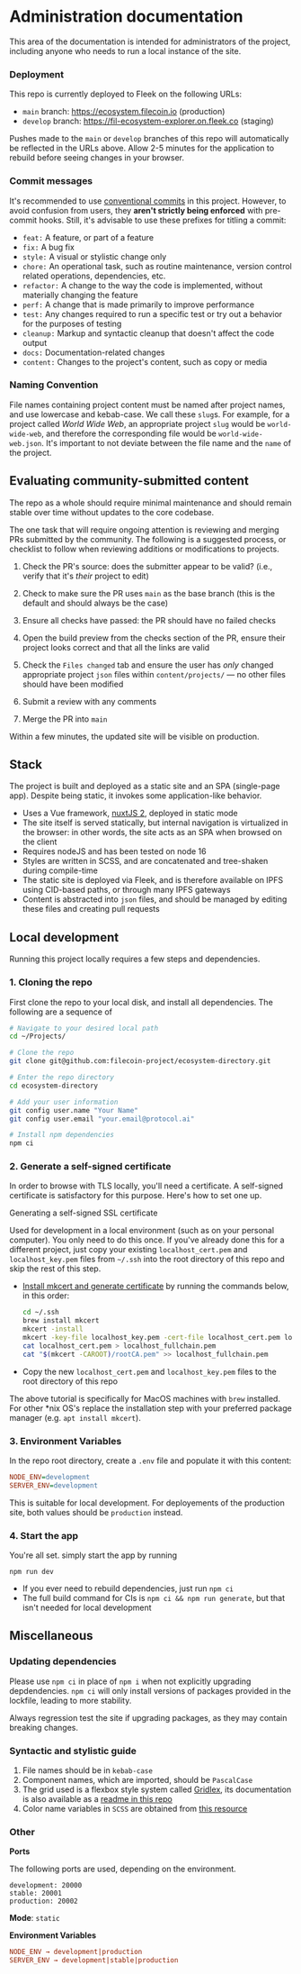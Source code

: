 # Administration documentation

This area of the documentation is intended for administrators of the project, including anyone who needs to run a local instance of the site.

### Deployment

This repo is currently deployed to Fleek on the following URLs:

- `main` branch: https://ecosystem.filecoin.io (production)
- `develop` branch: https://fil-ecosystem-explorer.on.fleek.co (staging)

Pushes made to the `main` or `develop` branches of this repo will automatically be reflected in the URLs above. Allow 2-5 minutes for the application to rebuild before seeing changes in your browser.

### Commit messages

It's recommended to use [conventional commits](https://www.conventionalcommits.org/en/v1.0.0/) in this project. However, to avoid confusion from users, they **aren't strictly being enforced** with pre-commit hooks. Still, it's advisable to use these prefixes for titling a commit:

- `feat:` A feature, or part of a feature
- `fix:` A bug fix
- `style:` A visual or stylistic change only
- `chore:` An operational task, such as routine maintenance, version control related operations, dependencies, etc.
- `refactor:` A change to the way the code is implemented, without materially changing the feature
- `perf:` A change that is made primarily to improve performance
- `test:` Any changes required to run a specific test or try out a behavior for the purposes of testing
- `cleanup:` Markup and syntactic cleanup that doesn't affect the code output
- `docs:` Documentation-related changes
- `content:` Changes to the project's content, such as copy or media

### Naming Convention

File names containing project content must be named after project names, and use lowercase and kebab-case. We call these `slug`s. 
For example, for a project called _World Wide Web_, an appropriate project `slug` would be `world-wide-web`, and therefore the corresponding file would be `world-wide-web.json`. It's important to not deviate between the file name and the `name` of the project.

## Evaluating community-submitted content

The repo as a whole should require minimal maintenance and should remain stable over time without updates to the core codebase.

The one task that will require ongoing attention is reviewing and merging PRs submitted by the community. The following is a suggested process, or checklist to follow when reviewing additions or modifications to projects.

1. Check the PR's source: does the submitter appear to be valid? (i.e., verify that it's _their_ project to edit)

2. Check to make sure the PR uses `main` as the base branch (this is the default and should always be the case)

3. Ensure all checks have passed: the PR should have no failed checks

4. Open the build preview from the checks section of the PR, ensure their project looks correct and that all the links are valid

5. Check the `Files changed` tab and ensure the user has _only_ changed appropriate project `json` files within `content/projects/` — no other files should have been modified

6. Submit a review with any comments

7. Merge the PR into `main`

Within a few minutes, the updated site will be visible on production.


## Stack

The project is built and deployed as a static site and an SPA (single-page app). Despite being static, it invokes some application-like behavior.

- Uses a Vue framework, [nuxtJS 2](https://nuxtjs.org/), deployed in static mode
- The site itself is served statically, but internal navigation is virtualized in the browser: in other words, the site acts as an SPA when browsed on the client
- Requires nodeJS and has been tested on node 16
- Styles are written in SCSS, and are concatenated and tree-shaken during compile-time
- The static site is deployed via Fleek, and is therefore available on IPFS using CID-based paths, or through many IPFS gateways
- Content is abstracted into `json` files, and should be managed by editing these files and creating pull requests


## Local development

Running this project locally requires a few steps and dependencies.

### 1. Cloning the repo

First clone the repo to your local disk, and install all dependencies. The following are a sequence of

```zsh
# Navigate to your desired local path
cd ~/Projects/

# Clone the repo
git clone git@github.com:filecoin-project/ecosystem-directory.git

# Enter the repo directory
cd ecosystem-directory

# Add your user information
git config user.name "Your Name"
git config user.email "your.email@protocol.ai"

# Install npm dependencies
npm ci
```

### 2. Generate a self-signed certificate

In order to browse with TLS locally, you'll need a certificate. A self-signed certificate is satisfactory for this purpose. Here's how to set one up.

Generating a self-signed SSL certificate

Used for development in a local environment (such as on your personal computer). You only need to do this once. If you've already done this for a different project, just copy your existing `localhost_cert.pem` and `localhost_key.pem` files from `~/.ssh` into the root directory of this repo and skip the rest of this step.

- [Install mkcert and generate certificate](https://github.com/FiloSottile/mkcert) by running the commands below, in this order:
  ```zsh
  cd ~/.ssh
  brew install mkcert
  mkcert -install
  mkcert -key-file localhost_key.pem -cert-file localhost_cert.pem localhost 127.0.0.1
  cat localhost_cert.pem > localhost_fullchain.pem
  cat "$(mkcert -CAROOT)/rootCA.pem" >> localhost_fullchain.pem
  ```
- Copy the new `localhost_cert.pem` and `localhost_key.pem` files to the root directory of this repo

The above tutorial is specifically for MacOS machines with `brew` installed. For other *nix OS's replace the installation step with your preferred package manager (e.g. `apt install mkcert`).

### 3. Environment Variables

In the repo root directory, create a `.env` file and populate it with this content:

```ini
NODE_ENV=development
SERVER_ENV=development
```

This is suitable for local development. For deployements of the production site, both values should be `production` instead.

### 4. Start the app

You're all set. simply start the app by running 

```
npm run dev
```

- If you ever need to rebuild dependencies, just run `npm ci`
- The full build command for CIs is `npm ci && npm run generate`, but that isn't needed for local development

## Miscellaneous

### Updating dependencies

Please use `npm ci` in place of `npm i` when not explicitly upgrading depdendencies. `npm ci` will only install versions of packages provided in the lockfile, leading to more stability. 

Always regression test the site if upgrading packages, as they may contain breaking changes.

### Syntactic and stylistic guide

1. File names should be in `kebab-case`
2. Component names, which are imported, should be `PascalCase`
3. The grid used is a flexbox style system called [Gridlex](https://gridlex.devlint.fr/), its documentation is also available as a [readme in this repo](assets/scss/grid/README.md)
4. Color name variables in `SCSS` are obtained from [this resource](https://chir.ag/projects/name-that-color/)


### Other

**Ports**

The following ports are used, depending on the environment.

```
development: 20000
stable: 20001
production: 20002
```

**Mode**: `static`

**Environment Variables**

```ini
NODE_ENV → development|production
SERVER_ENV → development|stable|production
```
